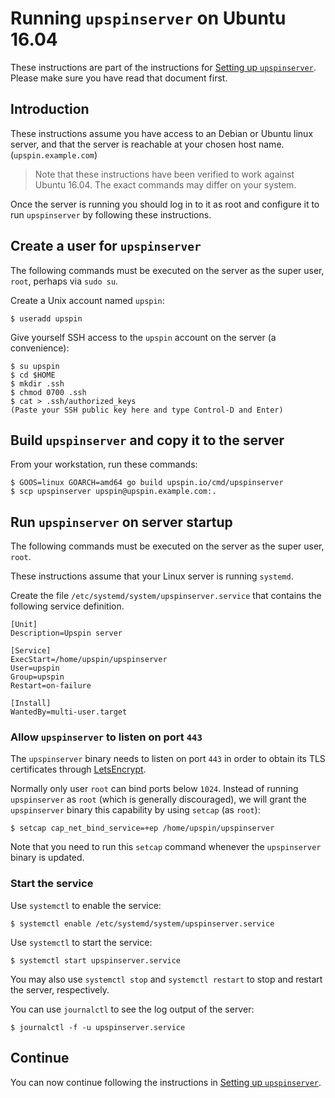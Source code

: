 # Running `upspinserver` on Ubuntu 16.04

These instructions are part of the instructions for
[Setting up `upspinserver`](/doc/server_setup.md).
Please make sure you have read that document first.

## Introduction

These instructions assume you have access to an Debian or Ubuntu linux
server, and that the server is reachable at your chosen host name.
(`upspin.example.com`)

> Note that these instructions have been verified to work against Ubuntu 16.04.
> The exact commands may differ on your system.

Once the server is running you should log in to it as root and configure it to
run `upspinserver` by following these instructions.

## Create a user for `upspinserver`

The following commands must be executed on the server as the super user, `root`,
perhaps via `sudo su`.

Create a Unix account named `upspin`:

```
$ useradd upspin
```

Give yourself SSH access to the `upspin` account on the server (a convenience):

```
$ su upspin
$ cd $HOME
$ mkdir .ssh
$ chmod 0700 .ssh
$ cat > .ssh/authorized_keys
(Paste your SSH public key here and type Control-D and Enter)
```

## Build `upspinserver` and copy it to the server

From your workstation, run these commands:

```
$ GOOS=linux GOARCH=amd64 go build upspin.io/cmd/upspinserver
$ scp upspinserver upspin@upspin.example.com:.
```

## Run `upspinserver` on server startup

The following commands must be executed on the server as the super user, `root`.

These instructions assume that your Linux server is running `systemd`.

Create the file `/etc/systemd/system/upspinserver.service` that contains
the following service definition.

```
[Unit]
Description=Upspin server

[Service]
ExecStart=/home/upspin/upspinserver
User=upspin
Group=upspin
Restart=on-failure

[Install]
WantedBy=multi-user.target
```

### Allow `upspinserver` to listen on port `443`

The `upspinserver` binary needs to listen on port `443` in order to obtain
its TLS certificates through [LetsEncrypt](https://letsencrypt.org/).

Normally only user `root` can bind ports below `1024`.
Instead of running `upspinserver` as `root` (which is generally discouraged),
we will grant the `upspinserver` binary this capability by using `setcap` (as
`root`):

```
$ setcap cap_net_bind_service=+ep /home/upspin/upspinserver
```

Note that you need to run this `setcap` command whenever the `upspinserver`
binary is updated.

### Start the service

Use `systemctl` to enable the service:

```
$ systemctl enable /etc/systemd/system/upspinserver.service
```

Use `systemctl` to start the service:

```
$ systemctl start upspinserver.service
```

You may also use `systemctl stop` and `systemctl restart` to
stop and restart the server, respectively.

You can use `journalctl` to see the log output of the server:

```
$ journalctl -f -u upspinserver.service

```

## Continue

You can now continue following the instructions in
[Setting up `upspinserver`](/doc/server_setup.md).
